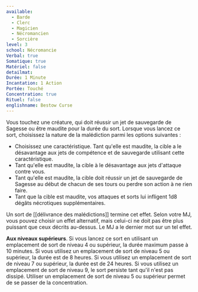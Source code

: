 ```yaml
---
available:
  - Barde
  - Clerc
  - Magicien
  - Nécromancien
  - Sorcière
level: 3
school: Nécromancie
Verbal: true
Somatique: true
Matériel: false
detailmat: 
Durée: 1 Minute
Incantation: 1 Action
Portée: Touché
Concentration: true
Rituel: false
englishname: Bestow Curse
---
```

Vous touchez une créature, qui doit réussir un jet de sauvegarde de Sagesse ou être maudite pour la durée du sort. Lorsque vous lancez ce sort, choisissez la nature de la malédiction parmi les options suivantes :

 - Choisissez une caractéristique. Tant qu'elle est maudite, la cible a le désavantage aux jets de compétence et de sauvegarde utilisant cette caractéristique.
 - Tant qu'elle est maudite, la cible à le désavantage aux jets d'attaque contre vous.
 - Tant qu'elle est maudite, la cible doit réussir un jet de sauvegarde de Sagesse au début de chacun de ses tours ou perdre son action à ne rien faire.
 - Tant que la cible est maudite, vos attaques et sorts lui infligent 1d8 dégâts nécrotiques supplémentaires.

Un sort de [[délivrance des malédictions]] termine cet effet. Selon votre MJ, vous pouvez choisir un effet alternatif, mais celui-ci ne doit pas être plus puissant que ceux décrits au-dessus. Le MJ a le dernier mot sur un tel effet.

**Aux niveaux supérieurs**. Si vous lancez ce sort en utilisant un emplacement de sort de niveau 4 ou supérieur, la durée maximum passe à 10 minutes. Si vous utilisez un emplacement de sort de niveau 5 ou supérieur, la durée est de 8 heures. Si vous utilisez un emplacement de sort de niveau 7 ou supérieur, la durée est de 24 heures. Si vous utilisez un emplacement de sort de niveau 9, le sort persiste tant qu'il n'est pas dissipé. Utiliser un emplacement de sort de niveau 5 ou supérieur permet de se passer de la concentration.

